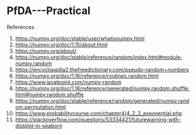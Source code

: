 # PfDA---Practical

References

1) https://numpy.org/doc/stable/user/whatisnumpy.html
2) https://numpy.org/doc/1.15/about.html
3) https://numpy.org/about/
4) https://numpy.org/doc/stable/reference/random/index.html#module-numpy.random
5) https://encyclopedia2.thefreedictionary.com/pseudo-random+numbers
6) https://numpy.org/doc/1.16/reference/routines.random.html
7) https://www.javatpoint.com/numpy-random
8) https://numpy.org/doc/1.16/reference/generated/numpy.random.shuffle.html#numpy.random.shuffle
9) https://numpy.org/doc/stable/reference/random/generated/numpy.random.permutation.html
10) https://www.probabilitycourse.com/chapter4/4_2_2_exponential.php
11) https://stackoverflow.com/questions/53334421/futurewarning-with-distplot-in-seaborn
